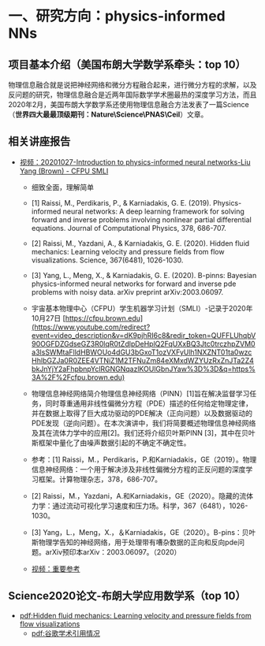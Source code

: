 # 一、研究方向：physics-informed NNs

## 项目基本介绍（**美国布朗大学数学系牵头：top 10**）

物理信息融合就是说把神经网络和微分方程融合起来，进行微分方程的求解，以及反问题的研究，物理信息融合是近两年国际数学学术圈最热的深度学习方法，而且2020年2月，美国布朗大学数学系还使用物理信息融合方法发表了一篇Science（**世界四大最最顶级期刊：Nature\Science\PNAS\Ceil**）文章。

##  相关讲座报告

- [视频：20201027-Introduction to physics-informed neural networks-Liu Yang (Brown) - CFPU SMLI](https://www.youtube.com/watch?v=dK9pjhRI6c8)

  - 细致全面，理解简单

  - [1] Raissi, M., Perdikaris, P., & Karniadakis, G. E. (2019). Physics-informed neural networks: A deep learning framework for solving forward and inverse problems involving nonlinear partial differential equations. Journal of Computational Physics, 378, 686-707. 
  - [2] Raissi, M., Yazdani, A., & Karniadakis, G. E. (2020). Hidden fluid mechanics: Learning velocity and pressure fields from flow visualizations. Science, 367(6481), 1026-1030. 
  - [3] Yang, L., Meng, X., & Karniadakis, G. E. (2020). B-pinns: Bayesian physics-informed neural networks for forward and inverse pde problems with noisy data. arXiv preprint arXiv:2003.06097.
  - 宇宙基本物理中心（CFPU）学生机器学习计划（SMLI）-记录于2020年10月27日 [https://cfpu.brown.edu](https://www.youtube.com/redirect?event=video_description&v=dK9pjhRI6c8&redir_token=QUFFLUhqbV90OGFDZGdseGZ3R0lqR0tZdlpDeHplQ2FqUXxBQ3Jtc0trczhpZVM0a3lsSWMtaFlldHBWOUo4dGU3bGxoT1ozVXFyUlh1NXZNT01ta0wzcHhlbGZJa0R0ZEE4VTNiZ1M2TFNuZm84eXMxdWZYUzRxZnJTa2Z4bkJnYjY2aFhpbnpYclRGNGNqazlKOUlGbnJYaw%3D%3D&q=https%3A%2F%2Fcfpu.brown.edu) 
  - 物理信息神经网络简介物理信息神经网络（PINN）[1]旨在解决监督学习任务，同时尊重通用非线性偏微分方程（PDE）描述的任何给定物理定律，并在数据上取得了巨大成功驱动的PDE解决（正向问题）以及数据驱动的PDE发现（逆向问题）。在本次演讲中，我们将简要概述物理信息神经网络及其在流体力学中的应用[2]。我们还将介绍贝叶斯PINN [3]，其中在贝叶斯框架中量化了由噪声数据引起的不确定不确定性。
  - 参考：[1] Raissi，M.，Perdikaris，P.和Karniadakis，GE（2019）。物理信息神经网络：一个用于解决涉及非线性偏微分方程的正反问题的深度学习框架。计算物理杂志，378，686-707。
  - [2] Raissi，M.，Yazdani，A.和Karniadakis，GE（2020）。隐藏的流体力学：通过流动可视化学习速度和压力场。科学，367（6481），1026-1030。
  - [3] Yang，L.，Meng，X.，＆Karniadakis，GE（2020）。B-pins：贝叶斯物理学告知的神经网络，用于处理带有嘈杂数据的正向和反向pde问题。arXiv预印本arXiv：2003.06097。（2020）

  - [视频：重要参考](https://www.youtube.com/results?search_query=physics+informed)
  
  

##  Science2020论文-布朗大学应用数学系（top 10）

- [pdf:Hidden fluid mechanics: Learning velocity and pressure fields
from flow visualizations](https://www.ncbi.nlm.nih.gov/pmc/articles/PMC7219083/pdf/nihms-1581226.pdf)
  - [pdf:谷歌学术引用情况](https://scholar.google.com/scholar?hl=zh-CN&as_sdt=0%2C5&q=Hidden+fluid+mechanics%3A+Learning+velocity+and+pressure+fields+from+flow+visualizations.+Science&btnG=&lr=)
